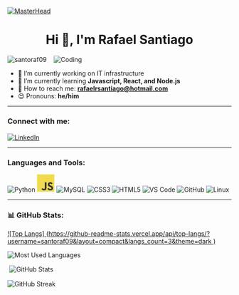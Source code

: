 [![MasterHead](https://visme.co/blog/wp-content/uploads/2019/10/animated-presentation-software-header.gif)]()

<h1 align="center">Hi 👋, I'm Rafael Santiago</h1>
<img align="right" alt="Coding" width="400" src="https://miro.medium.com/max/680/0*7Q3yvSIv_t0ioJ-Z.gif"/>

<p align="left"> <img src="https://komarev.com/ghpvc/?username=santoraf09&label=Profile%20views&color=0e75b6&style=flat" alt="santoraf09" /> </p>

- 🔬 I’m currently working on IT infrastructure  
- 🌟 I’m currently learning **Javascript, React, and Node.js**  
- 📧 How to reach me: **rafaelrsantiago@hotmail.com**  
- 😍 Pronouns: **he/him**  

---

<h3 align="left">Connect with me:</h3>
<p align="left">
<a href="https://www.linkedin.com/in/rafael-santiago11/" target="blank"><img align="center" src="https://www.vectorlogo.zone/logos/linkedin/linkedin-icon.svg" alt="LinkedIn" height="30" width="40" /></a>
</p>

---

<h3 align="left">Languages and Tools:</h3>
<p align="left">
  <img src="https://www.vectorlogo.zone/logos/python/python-icon.svg" alt="Python" width="40" height="40"/>
  <img src="https://raw.githubusercontent.com/devicons/devicon/master/icons/javascript/javascript-original.svg" alt="JavaScript" width="40" height="40"/>
  <img src="https://www.vectorlogo.zone/logos/mysql/mysql-official.svg" alt="MySQL" width="40" height="40"/>
  <img src="https://www.vectorlogo.zone/logos/w3_css/w3_css-icon.svg" alt="CSS3" width="40" height="40"/>
  <img src="https://www.vectorlogo.zone/logos/w3_html5/w3_html5-icon.svg" alt="HTML5" width="40" height="40"/>
  <img src="https://www.vectorlogo.zone/logos/visualstudio_code/visualstudio_code-icon.svg" alt="VS Code" width="40" height="40"/>
  <img src="https://www.vectorlogo.zone/logos/github/github-tile.svg" alt="GitHub" width="40" height="40"/>
  <img src="https://www.vectorlogo.zone/logos/linux/linux-icon.svg" alt="Linux" width="40" height="40"/>
</p>

---

### 📊 GitHub Stats:

[![Top Langs] (https://github-readme-stats.vercel.app/api/top-langs/?username=santoraf09&layout=compact&langs_count=3&theme=dark
)](https://github.com/santoraf09/github-readme-stats)


<p align="left">
  <img src="https://github-readme-stats.vercel.app/api/top-langs/?username=santoraf09&layout=compact&langs_count=3&theme=dark" alt="Most Used Languages"/>
</p>

<p>&nbsp;<img align="center" src="https://github-readme-stats.vercel.app/api?username=santoraf09&show_icons=true&theme=dark" alt="GitHub Stats" /></p>

<p><img align="center" src="https://github-readme-streak-stats.herokuapp.com/?user=santoraf09&theme=dark" alt="GitHub Streak" /></p>
